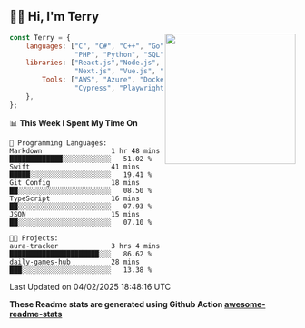 <h2>👋🏻 Hi, I'm Terry</h2>

<img align='right' src="https://media.giphy.com/media/fkZukR450RQ1qnGaq9/giphy.gif" width="230">

```javascript
const Terry = {
    languages: ["C", "C#", "C++", "Go", "Java", "Javascript",
                "PHP", "Python", "SQL", "Typescript"],
    libraries: ["React.js","Node.js", ".Net", "Express.js",
                "Next.js", "Vue.js", "Astro.js", "CUDA"],
        Tools: ["AWS", "Azure", "Docker🐳", "Git", "Figma",
                "Cypress", "Playwright", "Postman", "Jira"],
    },
};
```
<!--START_SECTION:waka-->
📊 **This Week I Spent My Time On** 

```text
💬 Programming Languages: 
Markdown                 1 hr 48 mins        █████████████░░░░░░░░░░░░   51.02 % 
Swift                    41 mins             █████░░░░░░░░░░░░░░░░░░░░   19.41 % 
Git Config               18 mins             ██░░░░░░░░░░░░░░░░░░░░░░░   08.50 % 
TypeScript               16 mins             ██░░░░░░░░░░░░░░░░░░░░░░░   07.93 % 
JSON                     15 mins             ██░░░░░░░░░░░░░░░░░░░░░░░   07.10 % 

🐱‍💻 Projects: 
aura-tracker             3 hrs 4 mins        ██████████████████████░░░   86.62 % 
daily-games-hub          28 mins             ███░░░░░░░░░░░░░░░░░░░░░░   13.38 % 
```


 Last Updated on 04/02/2025 18:48:16 UTC
<!--END_SECTION:waka-->

**These Readme stats are generated using Github Action [awesome-readme-stats](https://github.com/anmol098/waka-readme-stats)**
